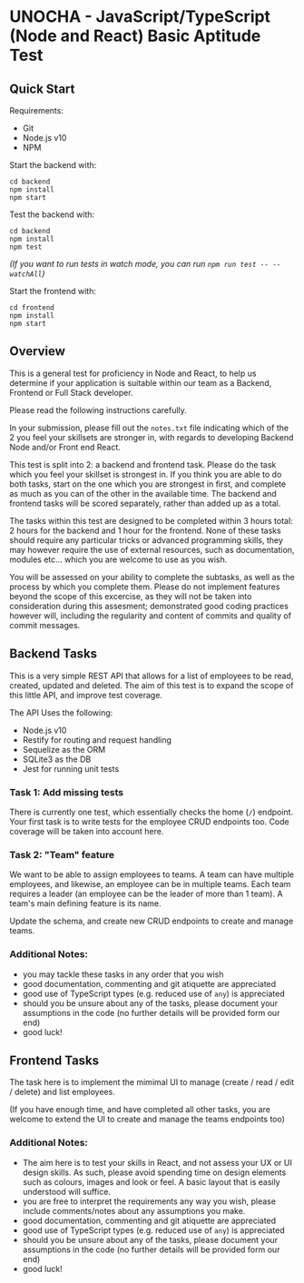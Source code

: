 # UNOCHA - JavaScript/TypeScript (Node and React) Basic Aptitude Test

## Quick Start

Requirements:
* Git
* Node.js v10
* NPM

Start the backend with:

```
cd backend
npm install
npm start
```

Test the backend with:

```
cd backend
npm install
npm test
```

*(If you want to run tests in watch mode, you can run `npm run test -- --watchAll`)*

Start the frontend with:

```
cd frontend
npm install
npm start
```

## Overview

This is a general test for proficiency in Node and React,
to help us determine if your application is suitable within our team
as a Backend, Frontend or Full Stack developer.

Please read the following instructions carefully.

In your submission, please fill out the `notes.txt` file indicating which
of the 2 you feel your skillsets are stronger in,
with regards to developing Backend Node and/or Front end React.

This test is split into 2: a backend and frontend task.
Please do the task which you feel your skillset is strongest in.
If you think you are able to do both tasks,
start on the one which you are strongest in first,
and complete as much as you can of the other in the available time.
The backend and frontend tasks will be scored separately,
rather than added up as a total.

The tasks within this test are designed to be completed within 3 hours total:
2 hours for the backend and 1 hour for the frontend.
None of these tasks should require any particular tricks or advanced programming
skills, they may however require the use of external resources,
such as documentation, modules etc... which you are welcome to use as you wish.

You will be assessed on your ability to complete the subtasks, as well as the
process by which you complete them.
Please do not implement features beyond the scope of this excercise,
as they will not be taken into consideration during this assesment;
demonstrated good coding practices however will,
including the regularity and content of commits and quality of commit messages.

## Backend Tasks

This is a very simple REST API that allows for a list of employees to be read,
created, updated and deleted.
The aim of this test is to expand the scope of this little API,
and improve test coverage.

The API Uses the following:

* Node.js v10
* Restify for routing and request handling
* Sequelize as the ORM
* SQLite3 as the DB
* Jest for running unit tests

### Task 1: Add missing tests

There is currently one test, which essentially checks the home (`/`) endpoint.
Your first task is to write tests for the employee CRUD endpoints too.
Code coverage will be taken into account here.

### Task 2: "Team" feature

We want to be able to assign employees to teams.
A team can have multiple employees, and likewise,
an employee can be in multiple teams.
Each team requires a leader (an employee can be the leader of more than 1 team).
A team's main defining feature is its name.

Update the schema, and create new CRUD endpoints to create and manage teams.

### Additional Notes:

* you may tackle these tasks in any order that you wish
* good documentation, commenting and git atiquette are appreciated
* good use of TypeScript types (e.g. reduced use of `any`) is appreciated
* should you be unsure about any of the tasks,
  please document your assumptions in the code
  (no further details will be provided form our end)
* good luck!

## Frontend Tasks

The task here is to implement the mimimal UI to manage
(create / read / edit / delete) and list employees.

(If you have enough time, and have completed all other tasks, you are welcome to
extend the UI to create and manage the teams endpoints too)

### Additional Notes:

* The aim here is to test your skills in React,
  and not assess your UX or UI design skills. As such, please avoid spending
  time on design elements such as colours, images and look or feel.
  A basic layout that is easily understood will suffice.
* you are free to interpret the requirements any way you wish,
  please include comments/notes about any assumptions you make.
* good documentation, commenting and git atiquette are appreciated
* good use of TypeScript types (e.g. reduced use of `any`) is appreciated
* should you be unsure about any of the tasks,
  please document your assumptions in the code
  (no further details will be provided form our end)
* good luck!
